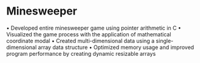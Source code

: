 # Minesweeper
•	Developed entire minesweeper game using pointer arithmetic in C
•	Visualized the game process with the application of mathematical coordinate modal
•	Created multi-dimensional data using a single-dimensional array data structure
•	Optimized memory usage and improved program performance by creating dynamic resizable arrays
